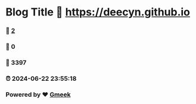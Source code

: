 # Blog Title :link: https://deecyn.github.io 
### :page_facing_up: [2](https://deecyn.github.io/tag.html) 
### :speech_balloon: 0 
### :hibiscus: 3397 
### :alarm_clock: 2024-06-22 23:55:18 
### Powered by :heart: [Gmeek](https://github.com/Meekdai/Gmeek)
